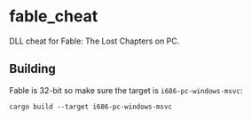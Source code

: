 # fable_cheat

DLL cheat for Fable: The Lost Chapters on PC.

## Building

Fable is 32-bit so make sure the target is `i686-pc-windows-msvc`:

```
cargo build --target i686-pc-windows-msvc
```